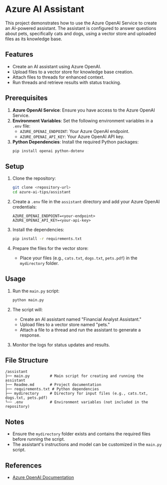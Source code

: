 # Azure AI Assistant

This project demonstrates how to use the Azure OpenAI Service to create an AI-powered assistant. The assistant is configured to answer questions about pets, specifically cats and dogs, using a vector store and uploaded files as its knowledge base.

## Features

- Create an AI assistant using Azure OpenAI.
- Upload files to a vector store for knowledge base creation.
- Attach files to threads for enhanced context.
- Run threads and retrieve results with status tracking.

## Prerequisites

1. **Azure OpenAI Service**: Ensure you have access to the Azure OpenAI Service.
2. **Environment Variables**: Set the following environment variables in a `.env` file:
   - `AZURE_OPENAI_ENDPOINT`: Your Azure OpenAI endpoint.
   - `AZURE_OPENAI_API_KEY`: Your Azure OpenAI API key.
3. **Python Dependencies**: Install the required Python packages:
   ```bash
   pip install openai python-dotenv
   ```

## Setup

1. Clone the repository:
   ```bash
   git clone <repository-url>
   cd azure-ai-tips/assistant
   ```

2. Create a `.env` file in the `assistant` directory and add your Azure OpenAI credentials:
   ```env
   AZURE_OPENAI_ENDPOINT=<your-endpoint>
   AZURE_OPENAI_API_KEY=<your-api-key>
   ```

3. Install the dependencies:
   ```bash
   pip install -r requirements.txt
   ```

4. Prepare the files for the vector store:
   - Place your files (e.g., `cats.txt`, `dogs.txt`, `pets.pdf`) in the `mydirectory` folder.

## Usage

1. Run the `main.py` script:
   ```bash
   python main.py
   ```

2. The script will:
   - Create an AI assistant named "Financial Analyst Assistant."
   - Upload files to a vector store named "pets."
   - Attach a file to a thread and run the assistant to generate a response.

3. Monitor the logs for status updates and results.

## File Structure

```
/assistant
├── main.py         # Main script for creating and running the assistant
├── Readme.md       # Project documentation
├── requirements.txt # Python dependencies
├── mydirectory     # Directory for input files (e.g., cats.txt, dogs.txt, pets.pdf)
└── .env            # Environment variables (not included in the repository)
```

## Notes

- Ensure the `mydirectory` folder exists and contains the required files before running the script.
- The assistant's instructions and model can be customized in the `main.py` script.

## References

- [Azure OpenAI Documentation](https://learn.microsoft.com/en-us/azure/ai-services/openai/)